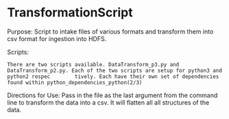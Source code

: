 # TransformationScript

Purpose: 
	Script to intake files of various formats and transform them into csv format for ingestion into HDFS. 

Scripts: 

	There are two scripts available. DataTransform_p3.py and DataTransform_p2.py. Each of the two scripts are setup for python3 and python2 respec	      tively. Each have their own set of dependencies found within python_dependencies_python(2/3)

Directions for Use: 
	Pass in the file as the last argument from the command line to transform the data into a csv. It will flatten all all structures of the data.
